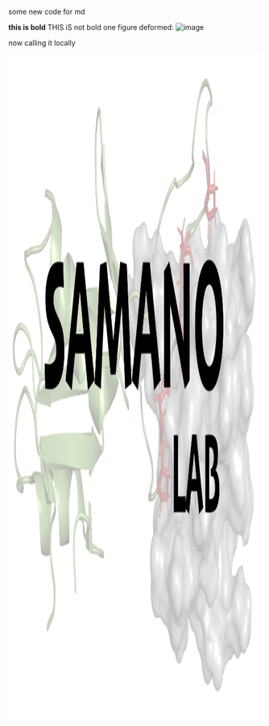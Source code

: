 some new code for md


**this is bold** 
THIS iS not bold
one figure
deformed:
<img width="932" height="132" alt="image" src="https://github.com/user-attachments/assets/e9bcb9de-2562-4062-a3f2-c1364d3f1d6b" />

now calling it locally

<img width="2324" height="1320" alt="image" src="https://github.com/Dan97-cyber/HUGO-CARLOS-SAMANO-SANCHEZ.github.io/blob/main/01-1743489053-877709.png" />

